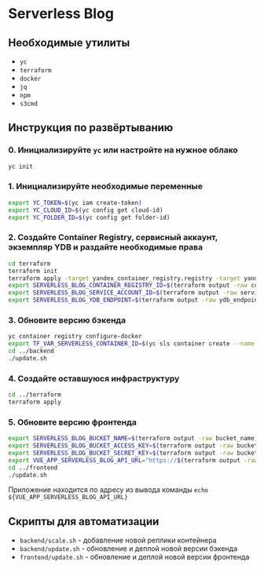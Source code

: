 # Serverless Blog

## Необходимые утилиты

- `yc`
- `terraform`
- `docker`
- `jq`
- `npm`
- `s3cmd`

## Инструкция по развёртыванию

### 0. Инициализируйте `yc` или настройте на нужное облако

```sh
yc init
```

### 1. Инициализируйте необходимые переменные

```sh
export YC_TOKEN=$(yc iam create-token)
export YC_CLOUD_ID=$(yc config get cloud-id)
export YC_FOLDER_ID=$(yc config get folder-id)
```

### 2. Создайте Container Registry, сервисный аккаунт, экземпляр YDB и раздайте необходимые права

```sh
cd terraform
terraform init
terraform apply -target yandex_container_registry.registry -target yandex_iam_service_account.service_account -target yandex_ydb_database_serverless.ydb -target yandex_resourcemanager_folder_iam_member.roles 
export SERVERLESS_BLOG_CONTAINER_REGISTRY_ID=$(terraform output -raw container_registry_id)
export SERVERLESS_BLOG_SERVICE_ACCOUNT_ID=$(terraform output -raw service_account_id)
export SERVERLESS_BLOG_YDB_ENDPOINT=$(terraform output -raw ydb_endpoint)
```

### 3. Обновите версию бэкенда

```sh
yc container registry configure-docker
export TF_VAR_SERVERLESS_CONTAINER_ID=$(yc sls container create --name serverless-blog --format json | jq -r '.id')
cd ../backend
./update.sh
```

### 4. Создайте оставшуюся инфраструктуру

```sh
cd ../terraform
terraform apply
```

### 5. Обновите версию фронтенда

```sh
export SERVERLESS_BLOG_BUCKET_NAME=$(terraform output -raw bucket_name)
export SERVERLESS_BLOG_BUCKET_ACCESS_KEY=$(terraform output -raw bucket_access_key)
export SERVERLESS_BLOG_BUCKET_SECRET_KEY=$(terraform output -raw bucket_secret_key)
export VUE_APP_SERVERLESS_BLOG_API_URL="https://$(terraform output -raw api_url)"
cd ../frontend
./update.sh
```

Приложение находится по адресу из вывода команды `echo ${VUE_APP_SERVERLESS_BLOG_API_URL}`

## Скрипты для автоматизации

- `backend/scale.sh` - добавление новой реплики контейнера
- `backend/update.sh` - обновление и деплой новой версии бэкенда
- `frontend/update.sh` - обновление и деплой новой версии фронтенда